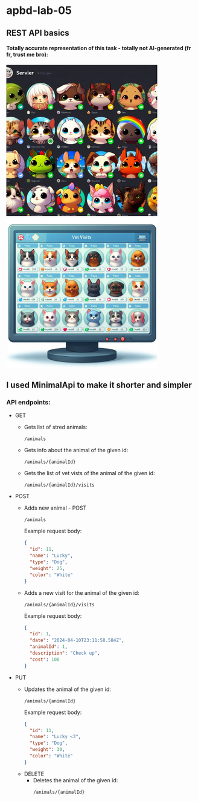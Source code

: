 # apbd-lab-05

## REST API basics

#### Totally accurate representation of this task - totally not AI-generated (fr fr, trust me bro):

<img src="img/animals_list.jpg" alt="[Totally accurate representation of this task 1" style="height: 400; width: 400px;"/> <img src="img/animals_visits.jpg" alt="[Totally accurate representation of this task 2" style="height: 400px; width: 400px;"/>

## I used MinimalApi to make it shorter and simpler

### API endpoints:

- GET
  
  - Gets list of stred animals: 
    ```
    /animals
    ```

  - Gets info about the animal of the given id:
    ```
    /animals/{animalId}
    ```

  - Gets the list of vet vists of the animal of the given id:
    ```
    /animals/{animalId}/visits
    ```
    

- POST 
  - Adds new animal - POST
    ```
    /animals
    ```
    Example request body:
      ```json
      {
        "id": 11,
        "name": "Lucky",
        "type": "Dog",
        "weight": 25,
        "color": "White"
      }
      ```

  - Adds a new visit for the animal of the given id:
    ```
    /animals/{animalId}/visits
    ```
    Example request body:
      ```json
      {
        "id": 1,
        "date": "2024-04-10T23:11:58.584Z",
        "animalId": 1,
        "description": "Check up",
        "cost": 100
      }
      ```
- PUT
  - Updates the animal of the given id:
    ```
    /animals/{animalId}
    ```
    Example request body:
      ```json
      {
        "id": 11,
        "name": "Lucky <3",
        "type": "Dog",
        "weight": 30,
        "color": "White"
      }
      ```
  - DELETE
    - Deletes the animal of the given id:
      ```
      /animals/{animalId}
      ```
      

    

